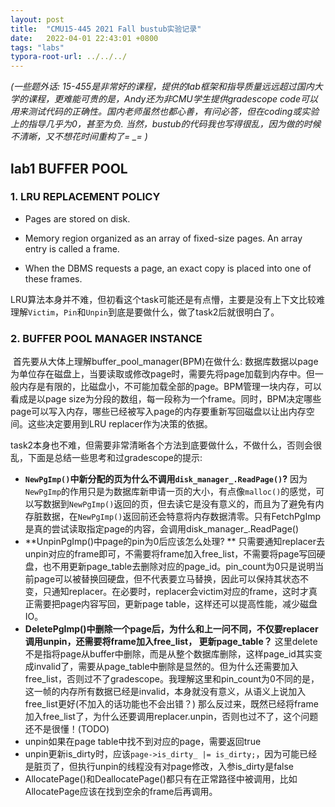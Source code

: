 ```yaml
---
layout: post
title:  "CMU15-445 2021 Fall bustub实验记录"
date:   2022-04-01 22:43:01 +0800
tags: "labs"
typora-root-url: ../../../
---
```




*(一些题外话: 15-455是非常好的课程，提供的lab框架和指导质量远远超过国内大学的课程，更难能可贵的是，Andy还为非CMU学生提供gradescope code可以用来测试代码的正确性。国内老师虽然也都心善，有问必答，但在coding或实验上的指导几乎为0，甚至为负. 当然，bustub的代码我也写得很乱，因为做的时候不清晰，又不想花时间重构了= _= )*

## lab1 BUFFER POOL

### 1. LRU REPLACEMENT POLICY

* Pages are stored on disk. 

* Memory region organized as an array of fixed-size pages. An array entry is called a frame.

* When the DBMS requests a page, an exact copy is placed into one of these frames.

LRU算法本身并不难，但初看这个task可能还是有点懵，主要是没有上下文比较难理解```Victim```，```Pin```和```Unpin```到底是要做什么，做了task2后就很明白了。

### 2. BUFFER POOL MANAGER INSTANCE

​        首先要从大体上理解buffer_pool_manager(BPM)在做什么: 数据库数据以page为单位存在磁盘上，当要读取或修改page时，需要先将page加载到内存中。但一般内存是有限的，比磁盘小，不可能加载全部的page。BPM管理一块内存，可以看成是以page size为分段的数组，每一段称为一个frame。同时，BPM决定哪些page可以写入内存，哪些已经被写入page的内存要重新写回磁盘以让出内存空间。这些决定要用到LRU replacer作为决策的依据。

​        task2本身也不难，但需要非常清晰各个方法到底要做什么，不做什么，否则会很乱，下面是总结一些思考和过gradescope的提示:

* **```NewPgImp()```中新分配的页为什么不调用```disk_manager_.ReadPage()```?**  因为```NewPgImp```的作用只是为数据库新申请一页的大小，有点像```malloc()```的感觉，可以写数据到```NewPgImp()```返回的页，但去读它是没有意义的，而且为了避免有内存脏数据，在```NewPgImp()```返回前还会特意将内存数据清零。只有FetchPgImp是真的尝试读取指定page的内容，会调用disk_manager_.ReadPage()
* **UnpinPgImp()中page的pin为0后应该怎么处理? ** 只需要通知replacer去unpin对应的frame即可，不需要将frame加入free_list，不需要将page写回硬盘，也不用更新page_table去删除对应的page_id。pin_count为0只是说明当前page可以被替换回硬盘，但不代表要立马替换，因此可以保持其状态不变，只通知replacer。在必要时，replacer会victim对应的frame，这时才真正需要把page内容写回，更新page table，这样还可以提高性能，减少磁盘IO。
* **DeletePgImp()中删除一个page后，为什么和上一问不同，不仅要replacer调用unpin，还需要将frame加入free_list， 更新page_table？**  这里delete不是指将page从buffer中删除，而是从整个数据库删除，这样page_id其实变成invalid了，需要从page_table中删除是显然的。但为什么还需要加入free_list，否则过不了gradescope。我理解这里和pin_count为0不同的是，这一帧的内存所有数据已经是invalid，本身就没有意义，从语义上说加入free_list更好(不加入的话功能也不会出错？) 那么反过来，既然已经将frame加入free_list了，为什么还要调用replacer.unpin，否则也过不了，这个问题还不是很懂！(TODO)
* unpin如果在page table中找不到对应的page，需要返回true
* unpin更新is_dirty时，应该```page->is_dirty_ |= is_dirty;```，因为可能已经是脏页了，但执行unpin的线程没有对page修改，入参is_dirty是false
* AllocatePage()和DeallocatePage()都只有在正常路径中被调用，比如AllocatePage应该在找到空余的frame后再调用。